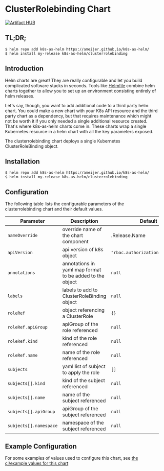 # ClusterRolebinding Chart
[![Artifact HUB](https://img.shields.io/endpoint?url=https://artifacthub.io/badge/repository/k8s-as-helm)](https://artifacthub.io/packages/search?repo=k8s-as-helm)

## TL;DR;

```console
$ helm repo add k8s-as-helm https://ameijer.github.io/k8s-as-helm/
$ helm install my-release k8s-as-helm/clusterrolebinding
```

## Introduction

Helm charts are great! They are really configurable and let you build complicated software stacks in seconds. Tools like [Helmfile](https://github.com/roboll/helmfile) combine helm charts together to allow you to set up an environment consisting entirely of helm releases.

Let's say, though, you want to add additional code to a third party helm chart. You could make a new chart with your K8s API resource and the third party chart as a dependency, but that requires maintenance which might not be worth it if you only needed a single additional resource created. That's where k8s-as-helm charts come in. These charts wrap a single Kubernetes resource in a helm chart with all the key parameters exposed.

The clusterrolebinding chart deploys a single Kubernetes ClusterRoleBinding object.

## Installation

```console
$ helm repo add k8s-as-helm https://ameijer.github.io/k8s-as-helm/
$ helm install my-release k8s-as-helm/clusterrolebinding
```

## Configuration

The following table lists the configurable parameters of the clusterrolebinding chart and their default values.

Parameter | Description | Default
--- | --- | ---
`nameOverride` | override name of the chart component | .Release.Name
`apiVersion` | api version of k8s object | `"rbac.authorization.k8s.io/v1"`
`annotations` | annotations in yaml map format to be added to the object | `null`
`labels` | labels to add to ClusterRoleBinding object | `null`
`roleRef` | object referencing a ClusterRole | `{}`
`roleRef.apiGroup` | apiGroup of the role referenced | `null`
`roleRef.kind` | kind of the role referenced | `null`
`roleRef.name` | name of the role referenced | `null`
`subjects` | yaml list of subject to apply the role | `[]`
`subjects[].kind` | kind of the subject referenced | `null`
`subjects[].name` | name of the subject referenced | `null`
`subjects[].apiGroup` | apiGroup of the subject referenced | `null`
`subjects[].namespace` | namespace of the subject referenced | `null`

## Example Configuration

For some examples of values used to configure this chart, see [the ci/example values for this chart](./ci/ci-values.yaml)
